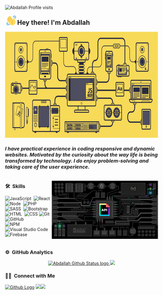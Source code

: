 <p align="left"> <img src="https://komarev.com/ghpvc/?username=AbdallahMarei&style=plastic&label=Profile+visits&color=red"alt="Abdallah Profile visits" /> </p>
<p align="center">
<img alt="Night Coding" src="./assets/wave-hello.gif" width='40' align="left" />
<h2>Hey there! I'm Abdallah</h2>
<img height="350px" width="1000px" src="./assets/js.gif">

### **_I have practical experience in coding responsive and dynamic websites. Motivated by the curiosity about the way life is being transformed by technology. I do enjoy problem-solving and taking care of the user experience._**</br></br>


<img alt="Night Coding" width="350px" src="./assets/api-c99e353f761d318322c853c03ebcf21b.gif" align="right" />

### 🛠 &nbsp;Skills

![JavaScript](https://img.shields.io/badge/-JavaScript-05122A?style=flat&logo=javascript)&nbsp;
![React](https://img.shields.io/badge/-React.js-05122A?style=flat&logo=react)&nbsp;
![Node](https://img.shields.io/badge/-Node.js-05122A?style=flat&logo=node.js)&nbsp;
![PHP](https://img.shields.io/badge/-PHP-05122A?style=flat&logo=php)&nbsp;
![SASS](https://img.shields.io/badge/-SASS-05122A?style=flat&logo=sass)&nbsp;
![Bootstrap](https://img.shields.io/badge/-Bootstrap-05122A?style=flat&logo=bootstrap&logoColor=563D7C)&nbsp;\
![HTML](https://img.shields.io/badge/-HTML-05122A?style=flat&logo=HTML5)&nbsp;
![CSS](https://img.shields.io/badge/-CSS-05122A?style=flat&logo=CSS3&logoColor=1572B6)
![Git](https://img.shields.io/badge/-Git-05122A?style=flat&logo=git)&nbsp;
![GitHub](https://img.shields.io/badge/-GitHub-05122A?style=flat&logo=github)&nbsp;\
![NPM](https://img.shields.io/badge/-NPM-05122A?style=flat&logo=npm)&nbsp;
![Visual Studio Code](https://img.shields.io/badge/-Visual%20Studio%20Code-05122A?style=flat&logo=visual-studio-code&logoColor=007ACC)
![Firebase](https://img.shields.io/badge/-Firebase-05122A?style=flat&logo=firebase)&nbsp;<br><br>


### ⚙️ &nbsp;GitHub Analytics

<p align="center">

<a href="https://github.com/AbdallahMarei">
<img height="165em" src="https://github-readme-stats.vercel.app/api?username=AbdallahMarei&include_all_commits=true&show_icons=true&count_private=true&theme=algolia" alt="Abdallah Github Status logo" />
<img height="165em" src="https://github-readme-stats-eight-theta.vercel.app/api/top-langs/?username=AbdallahMarei&layout=compact&langs_count=8&theme=algolia" />
</a>
</p>

### 🤝🏻 &nbsp;Connect with Me

<p align="center">

<a href="https://github.com/AbdallahMarei"> <img src="https://img.shields.io/github/followers/AbdallahMarei?style=social" alt="Github Logo"></a>
<a href="mailto:abdullahmari@gmail.com"><img src="https://img.shields.io/badge/-abdullahmari@gmail.com-D14836?style=flat&logo=Gmail&logoColor=white" /></a><a href="https://www.linkedin.com/in/abdallah-marei/"><img src="https://img.shields.io/badge/-Abdallah%20Marei-0077B5?style=flat&logo=Linkedin&logoColor=white" /></a>

</p>
</a>
